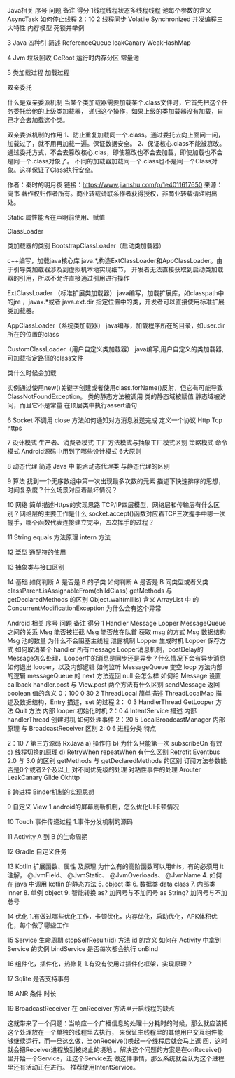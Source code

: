 Java相关 序号     问题        备注                得分
1线程线程状态多线程线程 池每个参数的含义 AsyncTask 如何停止线程
2：10
2
线程同步 Volatile Synchronized 并发编程三大特性  内存模型 死锁并举例

3
Java 四种引 简述 ReferenceQueue leakCanary  WeakHashMap

4
Jvm 垃圾回收 GcRoot 运行时内存分区 常量池

5
类加载过程 加载过程

双亲委托

什么是双亲委派机制
当某个类加载器需要加载某个.class文件时，它首先把这个任务委托给他的上级类加载器，
递归这个操作，如果上级的类加载器没有加载，自己才会去加载这个类。

双亲委派机制的作用
1、防止重复加载同一个.class。通过委托去向上面问一问，加载过了，就不用再加载一遍。保证数据安全。
2、保证核心.class不能被篡改。通过委托方式，不会去篡改核心.clas，即使篡改也不会去加载，即使加载也不会是同一个.class对象了。
不同的加载器加载同一个.class也不是同一个Class对象。这样保证了Class执行安全。

作者：秦时的明月夜
链接：https://www.jianshu.com/p/1e4011617650
来源：简书
著作权归作者所有。商业转载请联系作者获得授权，非商业转载请注明出处。

Static 属性能否在声明前使用、赋值

ClassLoader

类加载器的类别
BootstrapClassLoader（启动类加载器）

c++编写，加载java核心库 java.*,构造ExtClassLoader和AppClassLoader。由于引导类加载器涉及到虚拟机本地实现细节，
开发者无法直接获取到启动类加载器的引用，所以不允许直接通过引用进行操作

ExtClassLoader （标准扩展类加载器）
java编写，加载扩展库，如classpath中的jre ，javax.*或者
java.ext.dir 指定位置中的类，开发者可以直接使用标准扩展类加载器。

AppClassLoader（系统类加载器）
java编写，加载程序所在的目录，如user.dir所在的位置的class

CustomClassLoader（用户自定义类加载器）
java编写,用户自定义的类加载器,可加载指定路径的class文件


类什么时候会加载

实例通过使用new()关键字创建或者使用class.forName()反射，但它有可能导致ClassNotFoundException。
类的静态方法被调用
类的静态域被赋值
静态域被访问，而且它不是常量
在顶层类中执行assert语句

6
Socket  不调用 close  方法如何通知对方消息发送完成 
定义一个协议 
Http  Tcp https

7
设计模式
生产者、消费者模式
工厂方法模式与抽象工厂模式区别
策略模式
命令模式
Android源码中用到了哪些设计模式
6大原则

8
动态代理
简述
Java 中 能否动态代理类
与静态代理的区别

9
算法
找到一个无序数组中第一次出现最多次数的元素
描述下快速排序的思想，时间复杂度？什么场景对应着最坏情况？

10
网络
简单描述Https的实现思路
TCP/IP四层模型，网络层和传输层有什么区别？网络层的主要工作是什么
socket.accept()函数对应着TCP三次握手中哪一次握手，哪个函数代表连接建立完毕，四次挥手的过程？


11 String 
equals 方法原理
intern 方法

12 泛型 
通配符的使用

13 抽象类与接口区别 

14 基础 
如何判断 A 是否是 B 的子类
如何判断 A 是否是 B 同类型或者父类 classParent.isAssignableFrom(childClass)
getMethods 与 getDeclaredMethods 的区别
Object.wait(millis) 含义
ArrayList 中 的 ConcurrentModificationException 为什么会有这个异常


Android 相关
序号
问题
备注
得分
1
Handler
Message
Looper
MessageQueue
之间的关系
Msg 能否被拦截
Msg 能否放在队首
获取 msg 的方式
Msg 数据结构
Msg 池的数量
为什么不会阻塞主线程
泄露机制
Lopper 生成时机
Lopper 保存方式
如何取消某个 handler 所有message
Looper消息机制，postDelay的Message怎么处理，Looper中的消息是同步还是异步？什么情况下会有异步消息
如何退出 looper，以及内部逻辑
如何监听 MessageQueue 变空
loop 方法内部的逻辑
messageQueue 的 next 方法返回 null 会怎么样
如何给 Message 设置 callback
handler.post 与 View.post 两个方法有什么区别
sendMessage 返回 boolean 值的含义
0：100
0
30
2
ThreadLocal
简单描述
ThreadLocalMap 描述及数据结构，Entry 描述，set 的过程
2： 0
3
HandlerThread
GetLooper 方法
Quit 方法
内部 looper 初始化时机
2：0
4
IntentService
描述
内部 handlerThread 创建时机
如何处理事件
2：20
5
LocalBroadcastManager
内部原理
与 BroadcastReceiver 区别
2: 0
6
进程分类
特点
 
2：10
7
第三方源码
RxJava
a)       操作符
b)      为什么只能第一次 subscribeOn 有效
c)       线程切换的原理
d)      RetryWhen repeatWhen 有什么区别
Retrofit
Eventbus
2.0 与 3.0 的区别
getMethods 与 getDeclaredMethods 的区别
订阅方法参数能否是0个或者2个及以上
对不同优先级的处理
对粘性事件的处理
Arouter
LeakCanary
Glide
Okhttp

8
跨进程
Binder机制的实现思想

9
自定义 View
1.android的屏幕刷新机制，怎么优化UI卡顿情况

10
Touch 事件传递过程
1.事件分发机制的源码

11
Activity A 到 B 的生命周期


12
Gradle 自定义任务


13
Kotlin
扩展函数、属性 及原理
为什么有的高阶函数可以用this，有的必须用 it
注解，
@JvmField、
@JvmStatic、
@JvmOverloads、
@JvmName
4. 如何在 java 中调用 kotlin 的静态方法
5. object 类
6. 数据类 data class
7. 内部类 inner
8. 单例 object
9. 智能转换 as? 加问号与不加问号 as String? 加问号与不加总号

14
优化
1.有做过哪些优化工作，卡顿优化，内存优化，启动优化，APK体积优化，每个做了哪些工作

15
Service
生命周期
stopSelfResult(id) 方法 id 的含义
如何在 Activity 中拿到 Service 的实例
bindService 是否每次都会执行 onBind

16
组件化，插件化，热修复
1.有没有使用过插件化框架，实现原理？

17 Sqlite 
是否支持事务

18 ANR 
条件
时长

19 BroadcastReceiver 
在 onReceiver 方法里开启线程的缺点

这就带来了一个问题：当响应一个广播信息的处理十分耗时的时候，那么就应该把这个处理放在一个单独的线程里去执行，
来保证主线程里的其他用户交互组件能够继续运行，而一旦这么做，当onReceive()唤起一个线程后就会马上返 回，这时就会把Receiver进程放到被终止的境地
。解决这个问题的方案是在onReceive()里开始一个Service，让这个Service去 做这件事情，那么系统就会认为这个进程里还有活动正在进行。
推荐使用IntentService。
